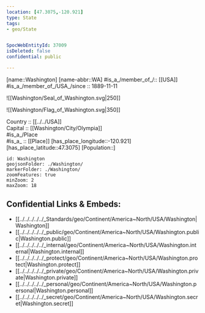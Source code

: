 ```yaml
---
location: [47.3075,-120.921] 
type: State
tags:
- geo/State


SpocWebEntityId: 37009
isDeleted: false
confidential: public

---
```

[name::Washington] 
[name-abbr::WA] 
#is_a_/member_of_/:: [[USA]]
#is_a_/member_of_/USA_/since :: 1889-11-11 


![[Washington/Seal_of_Washington.svg|250]] 

![[Washington/Flag_of_Washington.svg|350]] 


Country :: [[../../USA]]  
Capital :: [[Washington/City/Olympia]]  
#is_a_/Place  
#is_a_ :: [[Place]] 
[has_place_longitude::-120.921] 
[has_place_latitude::47.3075] 
[Population::] 



```leaflet
id: Washington
geojsonFolder: ./Washington/
markerFolder: ./Washington/
zoomFeatures: true 
minZoom: 2 
maxZoom: 18
```


## Confidential Links & Embeds: 
- [[../../../../../_Standards/geo/Continent/America~North/USA/Washington|Washington]] 
- [[../../../../../_public/geo/Continent/America~North/USA/Washington.public|Washington.public]] 
- [[../../../../../_internal/geo/Continent/America~North/USA/Washington.internal|Washington.internal]] 
- [[../../../../../_protect/geo/Continent/America~North/USA/Washington.protect|Washington.protect]] 
- [[../../../../../_private/geo/Continent/America~North/USA/Washington.private|Washington.private]] 
- [[../../../../../_personal/geo/Continent/America~North/USA/Washington.personal|Washington.personal]] 
- [[../../../../../_secret/geo/Continent/America~North/USA/Washington.secret|Washington.secret]] 
